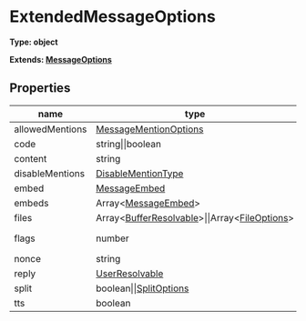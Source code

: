 # ExtendedMessageOptions  
  
**Type: object**  

**Extends: [MessageOptions](https://discord.js.org/#/docs/main/v12/typedef/MessageOptions)**  

## Properties  
name|type|description  
---|---|---  
allowedMentions|[MessageMentionOptions](https://discord.js.org/#/docs/main/v12/typedef/MessageMentionOptions)|-  
code|string\|\|boolean|-  
content|string|-  
disableMentions|[DisableMentionType](https://discord.js.org/#/docs/main/v12/typedef/DisableMentionType)|-    
embed|[MessageEmbed](https://discord.js.org/#/docs/main/v12/classes/MessageEmbed)|-  
embeds|Array<[MessageEmbed](https://discord.js.org/#/docs/main/v12/classes/MessageEmbed)>|-  
files|Array<[BufferResolvable](https://discord.js.org/#/docs/main/v12/typedef/BufferResolvable)>\|\|Array<[FileOptions](https://discord.js.org/#/docs/main/v12/typedef/FileOptions)>|-  
flags|number|flags of message
nonce|string|-  
reply|[UserResolvable](https://discord.js.org/#/docs/main/v12/typedef/UserResolvable)|-  
split|boolean\|\|[SplitOptions](https://discord.js.org/#/main/v12/typedef/SplitOptions)|-  
tts|boolean|-  